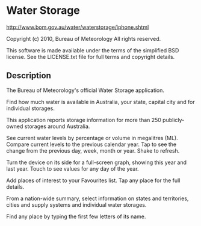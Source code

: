 Water Storage
=============

<http://www.bom.gov.au/water/waterstorage/iphone.shtml>

Copyright (c) 2010, Bureau of Meteorology
All rights reserved.

This software is made available under the terms of the simplified
BSD license. See the LICENSE.txt file for full terms and copyright details.


Description
-----------

The Bureau of Meteorology's official Water Storage application.

Find how much water is available in Australia, your state, capital
city and for individual storages.

This application reports storage information for more than 250
publicly-owned storages around Australia.

See current water levels by percentage or volume in megalitres (ML).
Compare current levels to the previous calendar year. Tap to see the
change from the previous day, week, month or year. Shake to refresh.

Turn the device on its side for a full-screen graph, showing this
year and last year. Touch to see values for any day of the year.

Add places of interest to your Favourites list. Tap any place for the
full details.

From a nation-wide summary, select information on states and territories,
cities and supply systems and individual water storages.

Find any place by typing the first few letters of its name.
